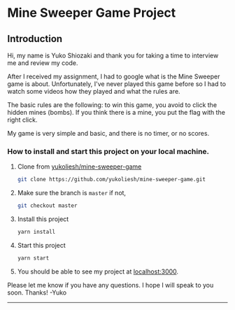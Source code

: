 # Mine Sweeper Game Project

## Introduction
Hi, my name is Yuko Shiozaki and thank you for taking a time to interview me and review my code.

After I received my assignment, I had to google what is the Mine Sweeper game is about.
Unfortunately, I've never played this game before so I had to watch some videos how they played and 
what the rules are. 

The basic rules are the following: to win this game, you avoid to click the hidden mines (bombs). 
If you think there is a mine, you put the flag with the right click. 

My game is very simple and basic, and there is no timer, or no scores. 

### How to install and start this project on your local machine.

1. Clone from [yukoliesh/mine-sweeper-game](https://github.com/yukoliesh/mine-sweeper-game.git)
    ```bash
    git clone https://github.com/yukoliesh/mine-sweeper-game.git
    ```
2. Make sure the branch is `master` if not,
    ```bash
    git checkout master
    ```
3. Install this project
    ```bash
    yarn install
    ```
4. Start this project
    ```bash
    yarn start
    ```
5. You should be able to see my project at [localhost:3000](http://localhost:3000).

Please let me know if you have any questions. I hope I will speak to you soon. Thanks! -Yuko


----

